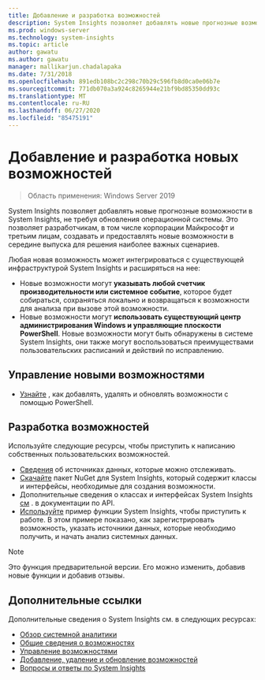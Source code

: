 ```yaml
---
title: Добавление и разработка возможностей
description: System Insights позволяет добавлять новые прогнозные возможности в System Insights, не требуя обновления операционной системы. Это позволяет разработчикам, в том числе корпорации Майкрософт и третьим лицам, создавать и предоставлять новые возможности в середине выпуска для решения наиболее важных сценариев. Новые возможности могут указывать пользовательские данные для собираются и анализа, а также интегрируются с существующими плоскостями управления System Insights.
ms.prod: windows-server
ms.technology: system-insights
ms.topic: article
author: gawatu
ms.author: gawatu
manager: mallikarjun.chadalapaka
ms.date: 7/31/2018
ms.openlocfilehash: 891edb108bc2c298c70b29c596fb8d0ca0e06b7e
ms.sourcegitcommit: 771db070a3a924c8265944e21bf9bd85350dd93c
ms.translationtype: MT
ms.contentlocale: ru-RU
ms.lasthandoff: 06/27/2020
ms.locfileid: "85475191"
---
```

# <a name="adding-and-developing-new-capabilities"></a>Добавление и разработка новых возможностей

>Область применения: Windows Server 2019

System Insights позволяет добавлять новые прогнозные возможности в System Insights, не требуя обновления операционной системы. Это позволяет разработчикам, в том числе корпорации Майкрософт и третьим лицам, создавать и предоставлять новые возможности в середине выпуска для решения наиболее важных сценариев.

Любая новая возможность может интегрироваться с существующей инфраструктурой System Insights и расширяться на нее:

- Новые возможности могут **указывать любой счетчик производительности или системное событие**, которое будет собираться, сохраняться локально и возвращаться к возможности для анализа при вызове этой возможности.
- Новые возможности могут **использовать существующий центр администрирования Windows и управляющие плоскости PowerShell**. Новые возможности могут быть обнаружены в системе System Insights, они также могут воспользоваться преимуществами пользовательских расписаний и действий по исправлению.

## <a name="manage-new-capabilities"></a>Управление новыми возможностями
- [Узнайте](add-remove-update-capabilities.md) , как добавлять, удалять и обновлять возможности с помощью PowerShell.

## <a name="develop-a-capability"></a>Разработка возможностей
Используйте следующие ресурсы, чтобы приступить к написанию собственных пользовательских возможностей.
- [Сведения](data-sources.md) об источниках данных, которые можно отслеживать.
- [Скачайте](https://www.nuget.org/packages/Microsoft.WindowsServer.SystemInsights/) пакет NuGet для System Insights, который содержит классы и интерфейсы, необходимые для создания возможности.
- Дополнительные сведения о классах и интерфейсах System Insights [см](https://aka.ms/systeminsights-api) . в документации по API.
- [Используйте](https://aka.ms/systeminsights-samplecapability) пример функции System Insights, чтобы приступить к работе. В этом примере показано, как зарегистрировать возможность, указать источники данных, которые необходимо получить, и начать анализ системных данных.

>[!NOTE]
>Это функция предварительной версии. Его можно изменить, добавив новые функции и добавив отзывы.

## <a name="additional-references"></a>Дополнительные ссылки
Дополнительные сведения о System Insights см. в следующих ресурсах:

- [Обзор системной аналитики](overview.md)
- [Общие сведения о возможностях](understanding-capabilities.md)
- [Управление возможностями](managing-capabilities.md)
- [Добавление, удаление и обновление возможностей](add-remove-update-capabilities.md)
- [Вопросы и ответы по System Insights](faq.md)